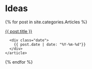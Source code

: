 

<h1>Ideas</h1>
<div class="posts">
  {% for post in site.categories.Articles %}
    <article class="post">

 <a href="{{ site.baseurl }}{{ post.url }}">{{ post.title }}</a>

      <div class="date">
        {{ post.date | date: "%Y-%m-%d"}}
      </div>
    </article>
  {% endfor %}
</div>
